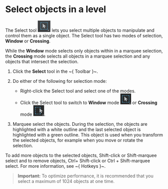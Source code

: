 # Select objects in a level

The Select tool ![](../images/icon_select.png) lets you select multiple objects to manipulate and control them as a single object. The Select tool has two modes of selection, **Window** or **Crossing**.

While the **Window** mode selects only objects within in a marquee selection, the **Crossing** mode selects all objects in a marquee selection and any objects that intersect the selection.

1. Click the **Select** tool in the ~{ Toolbar }~.
2. Do either of the following for selection mode:

    - Right-click the Select tool and select one of the modes.
    - Click the Select tool to switch to **Window** mode ![](../images/select_window.png) or **Crossing** mode ![](../images/select_cross.png).
3. Marquee select the objects.  During the selection, the objects are highlighted with a white outline and the last selected object is highlighted with a green outline. This object is used when you transform the selected objects, for example when you move or rotate the selection.

To add more objects to the selected objects, Shift-click or Shift-marquee select and to remove objects, Ctrl+ Shift-click or Ctrl + Shift-marquee select. For more information, see ~{ Hotkeys }~.

>**Important:** To optimize performance, it is recommended that you select a maximum of 1024 objects at one time.

